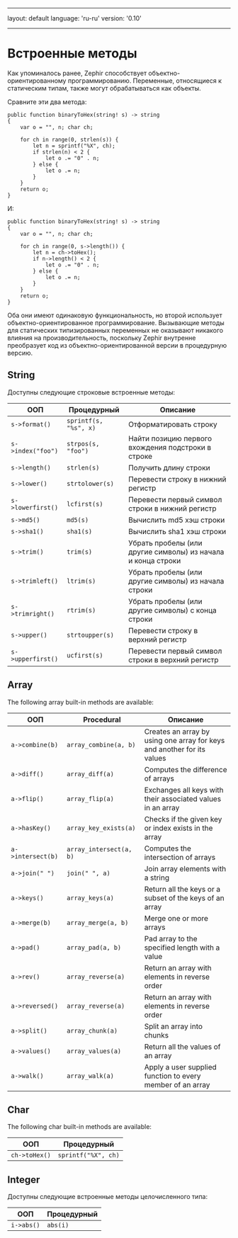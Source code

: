 * * *

layout: default language: 'ru-ru' version: '0.10'

* * *

# Встроенные методы

Как упоминалось ранее, Zephir способствует объектно-ориентированному программированию. Переменные, относящиеся к статическим типам, также могут обрабатываться как объекты.

Сравните эти два метода:

```zephir
public function binaryToHex(string! s) -> string
{
    var o = "", n; char ch;

    for ch in range(0, strlen(s)) {
        let n = sprintf("%X", ch);
        if strlen(n) < 2 {
            let o .= "0" . n;
        } else {
            let o .= n;
        }
    }
    return o;
}
```

И:

```zephir
public function binaryToHex(string! s) -> string
{
    var o = "", n; char ch;

    for ch in range(0, s->length()) {
        let n = ch->toHex();
        if n->length() < 2 {
            let o .= "0" . n;
        } else {
            let o .= n;
        }
    }
    return o;
}
```

Оба они имеют одинаковую функциональность, но второй использует объектно-ориентированное программирование. Вызывающие методы для статических типизированных переменных не оказывают никакого влияния на производительность, поскольку Zephir внутренне преобразует код из объектно-ориентированной версии в процедурную версию.

<a name='string'></a>

## String

Доступны следующие строковые встроенные методы:

| ООП                  | Процедурный           | Описание                                                     |
| -------------------- | --------------------- | ------------------------------------------------------------ |
| `s->format()`     | `sprintf(s, "%s", x)` | Отформатировать строку                                       |
| `s->index("foo")` | `strpos(s, "foo")`    | Найти позицию первого вхождения подстроки в строке           |
| `s->length()`     | `strlen(s)`           | Получить длину строки                                        |
| `s->lower()`      | `strtolower(s)`       | Перевести строку в нижний регистр                            |
| `s->lowerfirst()` | `lcfirst(s)`          | Перевести первый символ строки в нижний регистр              |
| `s->md5()`        | `md5(s)`              | Вычислить md5 хэш строки                                     |
| `s->sha1()`       | `sha1(s)`             | Вычислить sha1 хэш строки                                    |
| `s->trim()`       | `trim(s)`             | Убрать пробелы (или другие символы) из начала и конца строки |
| `s->trimleft()`   | `ltrim(s)`            | Убрать пробелы (или другие символы) из начала строки         |
| `s->trimright()`  | `rtrim(s)`            | Убрать пробелы (или другие символы) с конца строки           |
| `s->upper()`      | `strtoupper(s)`       | Перевести строку в верхний регистр                           |
| `s->upperfirst()` | `ucfirst(s)`          | Перевести первый символ строки в верхний регистр             |

<a name='array'></a>

## Array

The following array built-in methods are available:

| ООП                  | Procedural              | Описание                                                                |
| -------------------- | ----------------------- | ----------------------------------------------------------------------- |
| `a->combine(b)`   | `array_combine(a, b)`   | Creates an array by using one array for keys and another for its values |
| `a->diff()`       | `array_diff(a)`         | Computes the difference of arrays                                       |
| `a->flip()`       | `array_flip(a)`         | Exchanges all keys with their associated values in an array             |
| `a->hasKey()`     | `array_key_exists(a)`   | Checks if the given key or index exists in the array                    |
| `a->intersect(b)` | `array_intersect(a, b)` | Computes the intersection of arrays                                     |
| `a->join(" ")`    | `join(" ", a)`          | Join array elements with a string                                       |
| `a->keys()`       | `array_keys(a)`         | Return all the keys or a subset of the keys of an array                 |
| `a->merge(b)`     | `array_merge(a, b)`     | Merge one or more arrays                                                |
| `a->pad()`        | `array_pad(a, b)`       | Pad array to the specified length with a value                          |
| `a->rev()`        | `array_reverse(a)`      | Return an array with elements in reverse order                          |
| `a->reversed()`   | `array_reverse(a)`      | Return an array with elements in reverse order                          |
| `a->split()`      | `array_chunk(a)`        | Split an array into chunks                                              |
| `a->values()`     | `array_values(a)`       | Return all the values of an array                                       |
| `a->walk()`       | `array_walk(a)`         | Apply a user supplied function to every member of an array              |

<a name='char'></a>

## Char

The following char built-in methods are available:

| ООП              | Процедурный         |
| ---------------- | ------------------- |
| `ch->toHex()` | `sprintf("%X", ch)` |

<a name='integer'></a>

## Integer

Доступны следующие встроенные методы целочисленного типа:

| ООП           | Процедурный |
| ------------- | ----------- |
| `i->abs()` | `abs(i)`    |